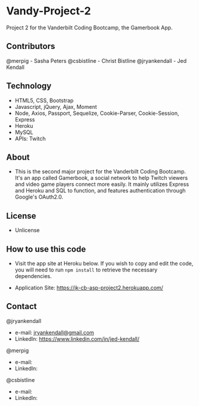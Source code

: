 # Vandy-Project-2
Project 2 for the Vanderbilt Coding Bootcamp, the Gamerbook App.

## Contributors
@merpig - Sasha Peters
@csbistline - Christ Bistline
@jryankendall - Jed Kendall

## Technology
- HTML5, CSS, Bootstrap
- Javascript, jQuery, Ajax, Moment
- Node, Axios, Passport, Sequelize, Cookie-Parser, Cookie-Session, Express
- Heroku
- MySQL
- APIs: Twitch

## About
- This is the second major project for the Vanderbilt Coding Bootcamp. It's an app called Gamerbook, a social network to help Twitch viewers and video game players connect more easily. It mainly utilizes Express and Heroku and SQL to function, and features authentication through Google's OAuth2.0.

## License
- Unlicense

## How to use this code
- Visit the app site at Heroku below. If you wish to copy and edit the code, you will need to run `npm install` to retrieve the necessary dependencies.

- Application Site: https://jk-cb-asp-project2.herokuapp.com/
  
## Contact

@jryankendall
- e-mail: jryankendall@gmail.com
- LinkedIn: https://www.linkedin.com/in/jed-kendall/

@merpig
- e-mail: 
- LinkedIn: 

@csbistline
- e-mail:
- LinkedIn:
